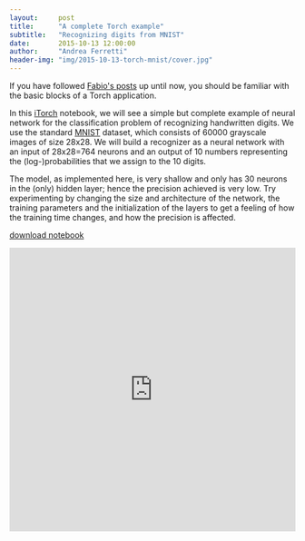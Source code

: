 ```yaml
---
layout:     post
title:      "A complete Torch example"
subtitle:   "Recognizing digits from MNIST"
date:       2015-10-13 12:00:00
author:     "Andrea Ferretti"
header-img: "img/2015-10-13-torch-mnist/cover.jpg"
---
```


If you have followed [Fabio's posts](/2015-10-01-deep_learning_with_torch) up until now, you should be familiar with the basic blocks of a Torch application.

In this [iTorch](https://github.com/facebook/iTorch) notebook, we will see a simple but complete example of neural network for the classification problem of recognizing handwritten digits. We use the standard [MNIST](http://yann.lecun.com/exdb/mnist/) dataset, which consists of 60000 grayscale images of size 28x28. We will build a recognizer as a neural network with an input of 28x28=764 neurons and an output of 10 numbers representing the (log-)probabilities that we assign to the 10 digits.

The model, as implemented here, is very shallow and only has 30 neurons in the (only) hidden layer; hence the precision achieved is very low. Try experimenting by changing the size and architecture of the network, the training parameters and the initialization of the layers to get a feeling of how the training time changes, and how the precision is affected.

<p>
  <a href="/files/digit-classification.ipynb"> download notebook</a>
</p>

<iframe width="100%" height="500px" frameborder="0" src="http://nbviewer.ipython.org/url/rnduja.github.io/files/digit-classification.ipynb"></iframe>